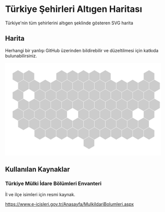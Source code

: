 # Türkiye Şehirleri Altıgen Haritası
Türkiye'nin tüm şehirlerini altıgen şeklinde gösteren SVG harita

## Harita
Herhangi bir yanlışı GitHub üzerinden bildirebilir ve düzeltilmesi için katkıda bulunabilirsiniz.

<img src="https://raw.githubusercontent.com/ogun/turkiye-svg-altigen-haritasi/main/turkiye-sehirler-altigen.svg?sanitize=true">

## Kullanılan Kaynaklar

### Türkiye Mülki İdare Bölümleri Envanteri
İl ve ilçe isimleri için resmi kaynak.

https://www.e-icisleri.gov.tr/Anasayfa/MulkiIdariBolumleri.aspx